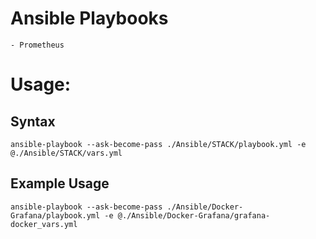 # Ansible Playbooks
    - Prometheus
# Usage:
## Syntax
    ansible-playbook --ask-become-pass ./Ansible/STACK/playbook.yml -e @./Ansible/STACK/vars.yml
## Example Usage
    ansible-playbook --ask-become-pass ./Ansible/Docker-Grafana/playbook.yml -e @./Ansible/Docker-Grafana/grafana-docker_vars.yml
